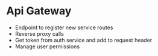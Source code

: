 Api Gateway
=========================

* Endpoint to register new service routes
* Reverse proxy calls
* Get token from auth service and add to request header
* Manage user permissions


